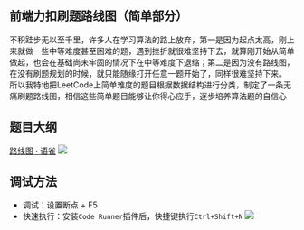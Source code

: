 ## 前端力扣刷题路线图（简单部分）
不积跬步无以至千里，许多人在学习算法的路上放弃，第一是因为起点太高，刚上来就做一些中等难度甚至困难的题，遇到挫折就很难坚持下去，就算刚开始从简单做起，也会在基础尚未牢固的情况下在中等难度下退缩；第二是因为没有路线图，在没有刷题规划的时候，就只能随缘打开任意一题开始了，同样很难坚持下来。
所以我特地把LeetCode上简单难度的题目根据数据结构进行分类，制定了一条无痛刷题路线图，相信这些简单题目能够让你得心应手，逐步培养算法题的自信心

## 题目大纲
[路线图 · 语雀](https://www.yuque.com/ez7uv4/resources/yy6hkv)
![](https://cdn.jsdelivr.net/gh/Orime112/picbed/img/20201228182455.png)

## 调试方法
- 调试：设置断点 + F5
- 快速执行：安装`Code Runner`插件后，快捷键执行`Ctrl+Shift+N`
![](https://cdn.jsdelivr.net/gh/Orime112/picbed/img/20201228182334.png)